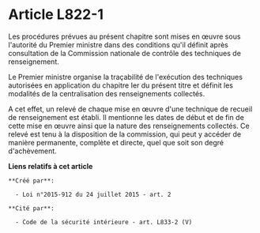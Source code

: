 # Article L822-1

Les procédures prévues au présent chapitre sont mises en œuvre sous l'autorité du Premier ministre dans des conditions qu'il
définit après consultation de la Commission nationale de contrôle des techniques de renseignement. 

Le Premier ministre organise la traçabilité de l'exécution des techniques autorisées en application du chapitre Ier du
présent titre et définit les modalités de la centralisation des renseignements collectés. 

A cet effet, un relevé de chaque mise en œuvre d'une technique de recueil de renseignement est établi. Il mentionne les dates
de début et de fin de cette mise en œuvre ainsi que la nature des renseignements collectés. Ce relevé est tenu à la
disposition de la commission, qui peut y accéder de manière permanente, complète et directe, quel que soit son degré
d'achèvement.

**Liens relatifs à cet article**

	**Créé par**:

	  - Loi n°2015-912 du 24 juillet 2015 - art. 2

	**Cité par**:

	  - Code de la sécurité intérieure - art. L833-2 (V)
